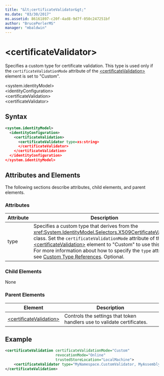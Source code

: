 ```yaml
---
title: "&lt;certificateValidator&gt;"
ms.date: "03/30/2017"
ms.assetid: 86161897-c20f-4ad8-9d7f-050c247251bf
author: "BrucePerlerMS"
manager: "mbaldwin"
---
```

# &lt;certificateValidator&gt;
Specifies a custom type for certificate validation. This type is used only if the `certificateValidationMode` attribute of the [\<certificateValidation>](../../../../../docs/framework/configure-apps/file-schema/windows-identity-foundation/certificatevalidation.md) element is set to "Custom".  
  
 \<system.identityModel>  
\<identityConfiguration>  
\<certificateValidation>  
\<certificateValidator>  
  
## Syntax  
  
```xml  
<system.identityModel>  
  <identityConfiguration>  
    <certificateValidation>  
      <certificateValidator type=xs:string>  
      </certificateValidator>  
    </certificateValidation>  
  </identityConfiguration>  
</system.identityModel>  
```  
  
## Attributes and Elements  
 The following sections describe attributes, child elements, and parent elements.  
  
### Attributes  
  
|Attribute|Description|  
|---------------|-----------------|  
|type|Specifies a custom type that derives from the <xref:System.IdentityModel.Selectors.X509CertificateValidator> class. Set the `certificateValidationMode` attribute of the [\<certificateValidation>](../../../../../docs/framework/configure-apps/file-schema/windows-identity-foundation/certificatevalidation.md) element to "Custom" to use this type. For more information about how to specify the `type` attribute, see [Custom Type References](../../../../../docs/framework/configure-apps/file-schema/windows-workflow-foundation/index.md). Optional.|  
  
### Child Elements  
 None  
  
### Parent Elements  
  
|Element|Description|  
|-------------|-----------------|  
|[\<certificateValidation>](../../../../../docs/framework/configure-apps/file-schema/windows-identity-foundation/certificatevalidation.md)|Controls the settings that token handlers use to validate certificates.|  
  
## Example  
  
```xml  
<certificateValidation certificateValidationMode="Custom"  
                       revocationMode="Online"  
                       trustedStoreLocation="LocalMachine">  
    <certificateValidator type="MyNamespace.CustomValidator, MyAssembly" />    
</certificateValidation>        
```
